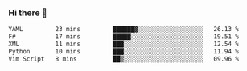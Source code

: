 ### Hi there 👋

<!--
**gustavkrist/gustavkrist** is a ✨ _special_ ✨ repository because its `README.md` (this file) appears on your GitHub profile.

Here are some ideas to get you started:

- 🔭 I’m currently working on ...
- 🌱 I’m currently learning ...
- 👯 I’m looking to collaborate on ...
- 🤔 I’m looking for help with ...
- 💬 Ask me about ...
- 📫 How to reach me: ...
- 😄 Pronouns: ...
- ⚡ Fun fact: ...
-->

<!--START_SECTION:waka-->

```txt
YAML         23 mins         ██████▓░░░░░░░░░░░░░░░░░░   26.13 %
F#           17 mins         █████░░░░░░░░░░░░░░░░░░░░   19.51 %
XML          11 mins         ███░░░░░░░░░░░░░░░░░░░░░░   12.54 %
Python       10 mins         ███░░░░░░░░░░░░░░░░░░░░░░   11.94 %
Vim Script   8 mins          ██▒░░░░░░░░░░░░░░░░░░░░░░   09.96 %
```

<!--END_SECTION:waka-->
